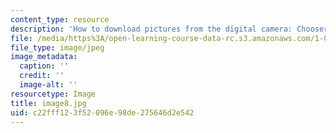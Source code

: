 ```yaml
---
content_type: resource
description: 'How to download pictures from the digital camera: Chooser'
file: /media/https%3A/open-learning-course-data-rc.s3.amazonaws.com/1-012-introduction-to-civil-engineering-design-spring-2002/c22fff123f52096e98de275646d2e542_image8.jpg
file_type: image/jpeg
image_metadata:
  caption: ''
  credit: ''
  image-alt: ''
resourcetype: Image
title: image8.jpg
uid: c22fff12-3f52-096e-98de-275646d2e542
---
```

